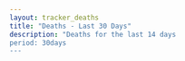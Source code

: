 ```yaml
---
layout: tracker_deaths
title: "Deaths - Last 30 Days"
description: "Deaths for the last 14 days
period: 30days
---
```

